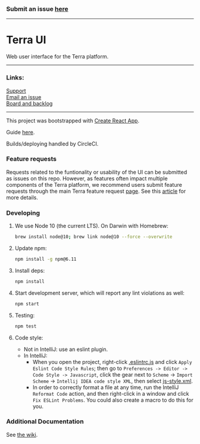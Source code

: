 ### Submit an issue [here](https://broadworkbench.atlassian.net/secure/CreateIssueDetails!init.jspa?pid=10023&issuetype=10004&priority=2)

------------------------

# Terra UI
Web user interface for the Terra platform.

------------------------
### Links:
[Support](https://support.terra.bio/hc/en-us)  
[Email an issue](mailto:terra-support@broadinstitute.zendesk.com)  
[Board and backlog](https://broadworkbench.atlassian.net/projects/SATURN/issues?filter=allopenissues&orderby=status%20DESC)

-----------------------

This project was bootstrapped with [Create React App](https://github.com/facebookincubator/create-react-app).

Guide [here](https://github.com/facebookincubator/create-react-app/blob/master/packages/react-scripts/template/README.md).

Builds/deploying handled by CircleCI.

### Feature requests
Requests related to the funtionality or usability of the UI can be submitted as issues on this repo. However, as features often impact multiple components of the Terra platform, we recommend users submit feature requests through the main Terra feature request [page](https://support.terra.bio/hc/en-us/community/topics/360000500452). See this [article](https://support.terra.bio/hc/en-us/community/posts/360040112171) for more details.

### Developing

1. We use Node 10 (the current LTS). On Darwin with Homebrew:

    ```sh
    brew install node@10; brew link node@10 --force --overwrite
    ```
2. Update npm:

    ```sh
    npm install -g npm@6.11
    ```
3. Install deps:

    ```sh
    npm install
    ```
4. Start development server, which will report any lint violations as well:

    ```sh
    npm start
    ```
5. Testing:
    
    ```sh
    npm test
    ```
6. Code style:
    * Not in IntelliJ: use an eslint plugin.
    * In IntelliJ: 
        * When you open the project, right-click [.eslintrc.js](.eslintrc.js) and click `Apply Eslint Code Style Rules`; then go to `Preferences -> Editor -> Code Style -> Javascript`, click the gear next to `Scheme` -> `Import Scheme` -> `Intellij IDEA code style XML`, then select [js-style.xml](js-style.xml).
        * In order to correctly format a file at any time, run the IntelliJ `Reformat Code` action, and then right-click in a window and click `Fix ESLint Problems`. You could also create a macro to do this for you.


### Additional Documentation
See [the wiki](https://github.com/DataBiosphere/terra-ui/wiki).
